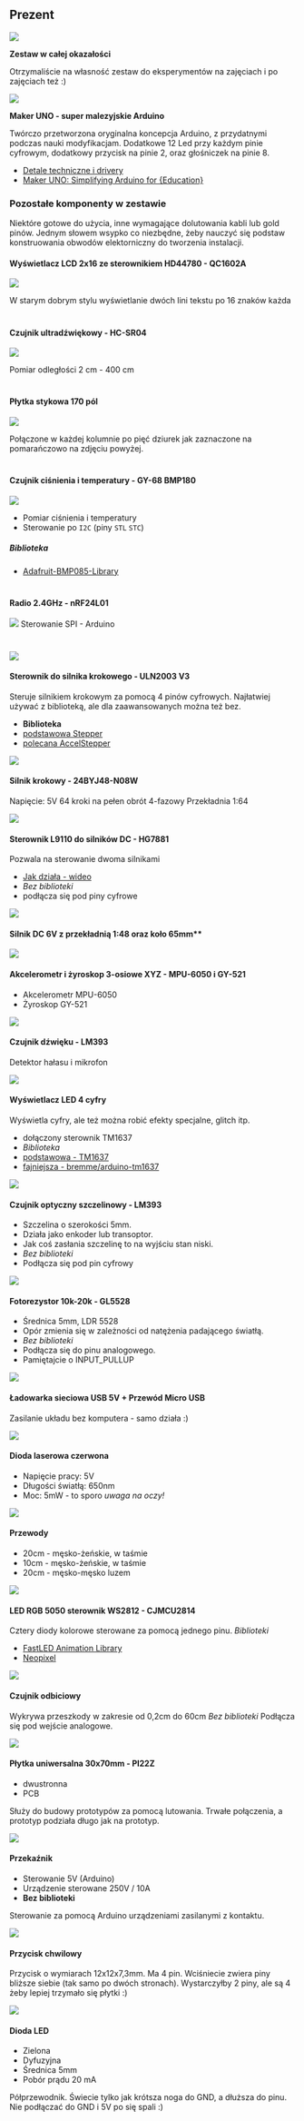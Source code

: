## Prezent

![](zestaw.jpg)

**Zestaw w całej okazałości** 

Otrzymaliście na własność zestaw do eksperymentów na zajęciach i po zajęciach też :)

![](https://www.cytron.io/image/cache/cache/41001-42000/41243/additional/b5b3-b2-6-2-0-1-1-800x800.jpg)

**Maker UNO - super malezyjskie Arduino**

Twórczo przetworzona oryginalna koncepcja Arduino, z przydatnymi  podczas nauki modyfikacjam. Dodatkowe 12 Led przy każdym pinie cyfrowym, dodatkowy przycisk na pinie 2, oraz głośniczek na pinie 8.

- [Detale techniczne i drivery](https://www.cytron.io/c-arduino/c-arduino-main-board/p-maker-uno-simplifying-arduino-for-education) 
- [Maker UNO: Simplifying Arduino for {Education}](https://makeruno.com.my)


### Pozostałe komponenty w zestawie
Niektóre gotowe do użycia, inne wymagające dolutowania kabli lub gold pinów. Jednym słowem wsypko co niezbędne, żeby nauczyć się podstaw konstruowania obwodów elektorniczny do tworzenia instalacji.


#### Wyświetlacz LCD 2x16 ze sterownikiem HD44780 - QC1602A
 ![](https://abc-rc.pl/data/gfx/icons/small/1/8/6181.jpg)

W starym dobrym stylu wyświetlanie dwóch lini tekstu po 16 znaków każda

# 
#### Czujnik ultradźwiękowy - HC-SR04  
![](https://abc-rc.pl/data/gfx/icons/small/1/3/6231.jpg)

Pomiar odległości 2 cm - 400 cm
# 

# 
#### Płytka stykowa 170 pól
![](plytka-stykowa.jpg)

Połączone w każdej kolumnie po pięć dziurek jak zaznaczone na pomarańczowo na zdjęciu powyżej.
# 

# 
#### Czujnik ciśnienia i temperatury - GY-68 BMP180
![](https://abc-rc.pl/data/gfx/icons/small/8/9/6298.jpg)

- Pomiar ciśnienia i temperatury
- Sterowanie po `I2C` (piny `STL` `STC`)
##### Biblioteka
- [Adafruit-BMP085-Library](https://github.com/adafruit/Adafruit-BMP085-Library)
# 

# 
#### Radio 2.4GHz - nRF24L01 
![](https://abc-rc.pl/data/gfx/icons/small/7/0/6407.jpg)
Sterowanie SPI - Arduino
# 

![](https://abc-rc.pl/data/gfx/icons/small/2/2/6522.jpg)
#### Sterownik do silnika krokowego - ULN2003 V3
Steruje silnikiem krokowym za pomocą 4 pinów cyfrowych.
Najłatwiej używać z biblioteką, ale dla zaawansowanych można też bez.
- **Biblioteka**
- [podstawowa Stepper](https://www.arduino.cc/en/reference/stepper)
- [polecana AccelStepper](http://www.airspayce.com/mikem/arduino/AccelStepper/index.html)

![](https://abc-rc.pl/data/gfx/icons/small/1/7/12371.jpg)
#### Silnik krokowy - 24BYJ48-N08W
Napięcie: 5V
64 kroki na pełen obrót
4-fazowy
Przekładnia 1:64


![](https://abc-rc.pl/data/gfx/icons/small/9/0/6709.jpg)
#### Sterownik L9110 do silników DC - HG7881
Pozwala na sterowanie dwoma silnikami 
- [Jak działa - wideo](https://youtu.be/q-C__0ysSis)
- *Bez biblioteki*
- podłącza się pod piny cyfrowe

![](https://abc-rc.pl/data/gfx/icons/small/2/9/6292.jpg)
#### Silnik DC 6V z przekładnią 1:48 oraz koło 65mm**


![](https://abc-rc.pl/data/gfx/icons/small/2/7/6572.jpg)
#### Akcelerometr i żyroskop 3-osiowe XYZ - MPU-6050 i GY-521
- Akcelerometr MPU-6050
- Żyroskop GY-521



![](https://abc-rc.pl/data/gfx/icons/small/0/1/6710.jpg)
#### Czujnik dźwięku - LM393
Detektor hałasu i mikrofon


![](https://abc-rc.pl/data/gfx/icons/small/7/1/6717.jpg)
#### Wyświetlacz LED 4 cyfry 
Wyświetla cyfry, ale też można robić efekty specjalne, glitch itp.

- dołączony sterownik TM1637
- *Biblioteka*
- [podstawowa - TM1637](https://playground.arduino.cc/Main/TM1637/)
- [fajniejsza - bremme/arduino-tm1637](https://github.com/bremme/arduino-tm1637)



![](https://abc-rc.pl/data/gfx/icons/small/2/5/7652.jpg)
#### Czujnik optyczny szczelinowy - LM393
- Szczelina o szerokości 5mm. 
- Działa jako enkoder lub transoptor.
- Jak coś zasłania szczelinę to na wyjściu stan niski.
- *Bez biblioteki*
- Podłącza się pod pin cyfrowy


![](https://abc-rc.pl/data/gfx/icons/small/7/1/7917.jpg)
#### Fotorezystor 10k-20k - GL5528
- Średnica 5mm, LDR 5528
- Opór zmienia się w zależności od natężenia padającego światłą.
- *Bez biblioteki*
- Podłącza się do pinu analogowego.
- Pamiętajcie o INPUT_PULLUP

![](https://abc-rc.pl/data/gfx/icons/small/7/3/8237.jpg)
#### Ładowarka sieciowa USB 5V + Przewód Micro USB 
Zasilanie układu bez komputera - samo działa :)


![](https://abc-rc.pl/data/gfx/icons/small/7/9/8497.jpg)
#### Dioda laserowa czerwona
- Napięcie pracy: 5V 
- Długości światłą: 650nm 
- Moc: 5mW - to sporo *uwaga na oczy!*


![](https://abc-rc.pl/data/gfx/icons/small/1/6/8761.jpg)
#### Przewody 
- 20cm - męsko-żeńskie, w taśmie
- 10cm - męsko-żeńskie, w taśmie
- 20cm - męsko-męsko luzem


![](https://abc-rc.pl/data/gfx/icons/small/7/7/9177.jpg)
#### LED RGB 5050 sterownik WS2812 - CJMCU2814
Cztery diody kolorowe sterowane za pomocą jednego pinu.
*Biblioteki*
- [FastLED Animation Library](http://fastled.io)
- [Neopixel](https://learn.adafruit.com/adafruit-neopixel-uberguide)

![](https://abc-rc.pl/data/gfx/icons/small/6/0/10006.jpg)
#### Czujnik odbiciowy
Wykrywa przeszkody w zakresie od 0,2cm do 60cm
*Bez biblioteki*
Podłącza się pod wejście analogowe.

![](https://abc-rc.pl/data/gfx/icons/small/8/2/10128.jpg)
#### Płytka uniwersalna 30x70mm - PI22Z 
- dwustronna 
- PCB 

Służy do budowy prototypów za pomocą lutowania. Trwałe połączenia, a prototyp podziała długo jak na prototyp. 


![](https://abc-rc.pl/data/gfx/icons/small/7/0/12107.jpg)
#### Przekaźnik 
- Sterowanie 5V (Arduino) 
- Urządzenie sterowane 250V / 10A
- **Bez biblioteki**

Sterowanie za pomocą Arduino urządzeniami zasilanymi z kontaktu.

![](https://static2.abc-rc.pl/pol_ps_Zestaw-przyciskow-do-Arduino-25-szt-switch-12x12x7-3mm-12441_1.jpg)
#### Przycisk chwilowy
Przycisk o wymiarach 12x12x7,3mm.  Ma 4 pin. Wciśniecie zwiera piny bliższe siebie (tak samo po dwóch stronach). Wystarczyłby 2 piny, ale są 4 żeby lepiej trzymało się płytki :)

![](https://encrypted-tbn0.gstatic.com/images?q=tbn:ANd9GcSb5ToV2svfayvkFEODJulwK6WodHI8Qrb534G-zYm_1TRBZ2ZrBw&s)
#### Dioda LED 
- Zielona 
- Dyfuzyjna 
- Średnica 5mm 
- Pobór prądu 20 mA

Półprzewodnik. Świecie tylko jak krótsza noga do GND, a dłuższa do pinu. Nie podłączać do GND i 5V po się spali :)


